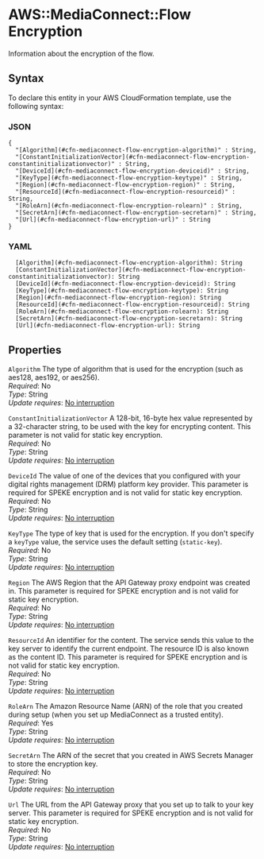 # AWS::MediaConnect::Flow Encryption<a name="aws-properties-mediaconnect-flow-encryption"></a>

Information about the encryption of the flow\.

## Syntax<a name="aws-properties-mediaconnect-flow-encryption-syntax"></a>

To declare this entity in your AWS CloudFormation template, use the following syntax:

### JSON<a name="aws-properties-mediaconnect-flow-encryption-syntax.json"></a>

```
{
  "[Algorithm](#cfn-mediaconnect-flow-encryption-algorithm)" : String,
  "[ConstantInitializationVector](#cfn-mediaconnect-flow-encryption-constantinitializationvector)" : String,
  "[DeviceId](#cfn-mediaconnect-flow-encryption-deviceid)" : String,
  "[KeyType](#cfn-mediaconnect-flow-encryption-keytype)" : String,
  "[Region](#cfn-mediaconnect-flow-encryption-region)" : String,
  "[ResourceId](#cfn-mediaconnect-flow-encryption-resourceid)" : String,
  "[RoleArn](#cfn-mediaconnect-flow-encryption-rolearn)" : String,
  "[SecretArn](#cfn-mediaconnect-flow-encryption-secretarn)" : String,
  "[Url](#cfn-mediaconnect-flow-encryption-url)" : String
}
```

### YAML<a name="aws-properties-mediaconnect-flow-encryption-syntax.yaml"></a>

```
  [Algorithm](#cfn-mediaconnect-flow-encryption-algorithm): String
  [ConstantInitializationVector](#cfn-mediaconnect-flow-encryption-constantinitializationvector): String
  [DeviceId](#cfn-mediaconnect-flow-encryption-deviceid): String
  [KeyType](#cfn-mediaconnect-flow-encryption-keytype): String
  [Region](#cfn-mediaconnect-flow-encryption-region): String
  [ResourceId](#cfn-mediaconnect-flow-encryption-resourceid): String
  [RoleArn](#cfn-mediaconnect-flow-encryption-rolearn): String
  [SecretArn](#cfn-mediaconnect-flow-encryption-secretarn): String
  [Url](#cfn-mediaconnect-flow-encryption-url): String
```

## Properties<a name="aws-properties-mediaconnect-flow-encryption-properties"></a>

`Algorithm` <a name="cfn-mediaconnect-flow-encryption-algorithm"></a>
The type of algorithm that is used for the encryption \(such as aes128, aes192, or aes256\)\.  
_Required_: No  
_Type_: String  
_Update requires_: [No interruption](https://docs.aws.amazon.com/AWSCloudFormation/latest/UserGuide/using-cfn-updating-stacks-update-behaviors.html#update-no-interrupt)

`ConstantInitializationVector` <a name="cfn-mediaconnect-flow-encryption-constantinitializationvector"></a>
A 128\-bit, 16\-byte hex value represented by a 32\-character string, to be used with the key for encrypting content\. This parameter is not valid for static key encryption\.  
_Required_: No  
_Type_: String  
_Update requires_: [No interruption](https://docs.aws.amazon.com/AWSCloudFormation/latest/UserGuide/using-cfn-updating-stacks-update-behaviors.html#update-no-interrupt)

`DeviceId` <a name="cfn-mediaconnect-flow-encryption-deviceid"></a>
The value of one of the devices that you configured with your digital rights management \(DRM\) platform key provider\. This parameter is required for SPEKE encryption and is not valid for static key encryption\.  
_Required_: No  
_Type_: String  
_Update requires_: [No interruption](https://docs.aws.amazon.com/AWSCloudFormation/latest/UserGuide/using-cfn-updating-stacks-update-behaviors.html#update-no-interrupt)

`KeyType` <a name="cfn-mediaconnect-flow-encryption-keytype"></a>
The type of key that is used for the encryption\. If you don't specify a `keyType` value, the service uses the default setting \(`static-key`\)\.  
_Required_: No  
_Type_: String  
_Update requires_: [No interruption](https://docs.aws.amazon.com/AWSCloudFormation/latest/UserGuide/using-cfn-updating-stacks-update-behaviors.html#update-no-interrupt)

`Region` <a name="cfn-mediaconnect-flow-encryption-region"></a>
The AWS Region that the API Gateway proxy endpoint was created in\. This parameter is required for SPEKE encryption and is not valid for static key encryption\.  
_Required_: No  
_Type_: String  
_Update requires_: [No interruption](https://docs.aws.amazon.com/AWSCloudFormation/latest/UserGuide/using-cfn-updating-stacks-update-behaviors.html#update-no-interrupt)

`ResourceId` <a name="cfn-mediaconnect-flow-encryption-resourceid"></a>
An identifier for the content\. The service sends this value to the key server to identify the current endpoint\. The resource ID is also known as the content ID\. This parameter is required for SPEKE encryption and is not valid for static key encryption\.  
_Required_: No  
_Type_: String  
_Update requires_: [No interruption](https://docs.aws.amazon.com/AWSCloudFormation/latest/UserGuide/using-cfn-updating-stacks-update-behaviors.html#update-no-interrupt)

`RoleArn` <a name="cfn-mediaconnect-flow-encryption-rolearn"></a>
The Amazon Resource Name \(ARN\) of the role that you created during setup \(when you set up MediaConnect as a trusted entity\)\.  
_Required_: Yes  
_Type_: String  
_Update requires_: [No interruption](https://docs.aws.amazon.com/AWSCloudFormation/latest/UserGuide/using-cfn-updating-stacks-update-behaviors.html#update-no-interrupt)

`SecretArn` <a name="cfn-mediaconnect-flow-encryption-secretarn"></a>
The ARN of the secret that you created in AWS Secrets Manager to store the encryption key\.  
_Required_: No  
_Type_: String  
_Update requires_: [No interruption](https://docs.aws.amazon.com/AWSCloudFormation/latest/UserGuide/using-cfn-updating-stacks-update-behaviors.html#update-no-interrupt)

`Url` <a name="cfn-mediaconnect-flow-encryption-url"></a>
The URL from the API Gateway proxy that you set up to talk to your key server\. This parameter is required for SPEKE encryption and is not valid for static key encryption\.  
_Required_: No  
_Type_: String  
_Update requires_: [No interruption](https://docs.aws.amazon.com/AWSCloudFormation/latest/UserGuide/using-cfn-updating-stacks-update-behaviors.html#update-no-interrupt)
